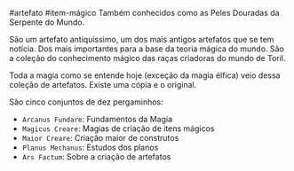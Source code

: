 #artefato #item-mágico
Também conhecidos como as Peles Douradas da Serpente do Mundo.

São um artefato antiquissimo, um dos mais antigos artefatos que se tem notícia. Dos mais importantes para a base da teoria mágica do mundo. São a coleção do conhecimento mágico das raças criadoras do mundo de Toril.

Toda a magia como se entende hoje (exceção da magia élfica) veio dessa coleção de artefatos. Existe uma cópia e o original.

São cinco conjuntos de dez pergaminhos:
- `Arcanus Fundare`: Fundamentos da Magia 
- `Magicus Creare`: Magias de criação de itens mágicos
- `Maior Creare`: Criação maior de construtos
- `Planus Mechanus`: Estudos dos planos
- `Ars Factum`: Sobre a criação de artefatos